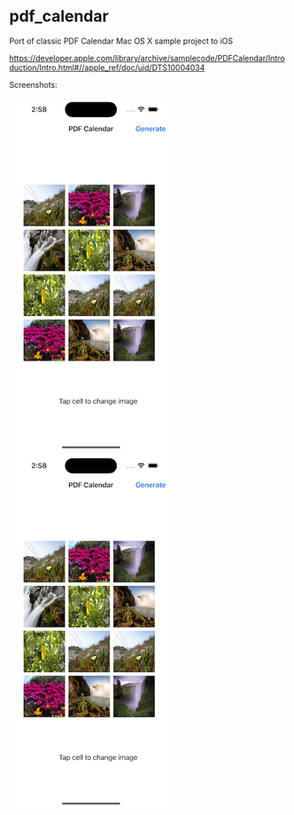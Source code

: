 # pdf_calendar
Port of classic PDF Calendar Mac OS  X sample project to iOS

https://developer.apple.com/library/archive/samplecode/PDFCalendar/Introduction/Intro.html#//apple_ref/doc/uid/DTS10004034

Screenshots:

![Home](ss_01_home.png)
![Calendar](ss_01_home.png)
